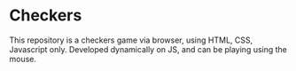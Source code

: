 # Checkers
This repository is a checkers game via browser, using HTML, CSS, Javascript only.
Developed dynamically on JS, and can be playing using the mouse.
